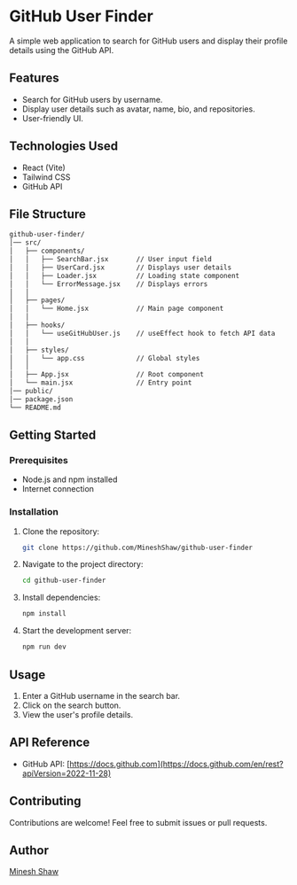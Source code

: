 # GitHub User Finder

A simple web application to search for GitHub users and display their profile details using the GitHub API.

## Features
- Search for GitHub users by username.
- Display user details such as avatar, name, bio, and repositories.
- User-friendly UI.

## Technologies Used
- React (Vite)
- Tailwind CSS
- GitHub API

## File Structure
```sh
github-user-finder/
│── src/
│   ├── components/
│   │   ├── SearchBar.jsx       // User input field
│   │   ├── UserCard.jsx        // Displays user details
│   │   ├── Loader.jsx          // Loading state component
│   │   └── ErrorMessage.jsx    // Displays errors
│   │
│   ├── pages/
│   │   └── Home.jsx            // Main page component
│   │
│   ├── hooks/
│   │   └── useGitHubUser.js    // useEffect hook to fetch API data
│   │
│   ├── styles/
│   │   └── app.css             // Global styles
│   │
│   ├── App.jsx                 // Root component
│   └── main.jsx                // Entry point
│── public/
│── package.json
└── README.md

```

## Getting Started

### Prerequisites
- Node.js and npm installed
- Internet connection

### Installation
1. Clone the repository:
   ```sh
   git clone https://github.com/MineshShaw/github-user-finder
   ```
2. Navigate to the project directory:
   ```sh
   cd github-user-finder
   ```
3. Install dependencies:
   ```sh
   npm install
   ```
4. Start the development server:
   ```sh
   npm run dev
   ```

## Usage
1. Enter a GitHub username in the search bar.
2. Click on the search button.
3. View the user's profile details.

## API Reference
- GitHub API: [https://docs.github.com](https://docs.github.com/en/rest?apiVersion=2022-11-28)

## Contributing
Contributions are welcome! Feel free to submit issues or pull requests.

## Author
[Minesh Shaw](https://github.com/MineshShaw)
